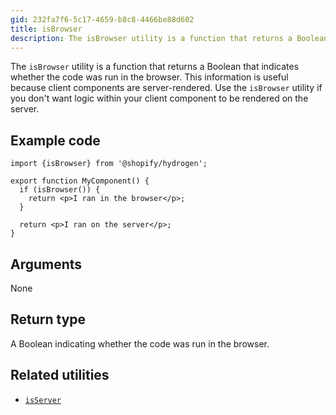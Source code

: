 ```yaml
---
gid: 232fa7f6-5c17-4659-b8c8-4466be88d602
title: isBrowser
description: The isBrowser utility is a function that returns a Boolean that indicates whether the code was run in the browser.
---
```


The `isBrowser` utility is a function that returns a Boolean that indicates whether the code was run in the browser. This information is useful because client components are server-rendered. Use the `isBrowser` utility if you don't want logic within your client component to be rendered on the server.

## Example code

```tsx
import {isBrowser} from '@shopify/hydrogen';

export function MyComponent() {
  if (isBrowser()) {
    return <p>I ran in the browser</p>;
  }

  return <p>I ran on the server</p>;
}
```

## Arguments

None

## Return type

A Boolean indicating whether the code was run in the browser.

## Related utilities

- [`isServer`](https://shopify.dev/api/hydrogen/utilities/isserver)
